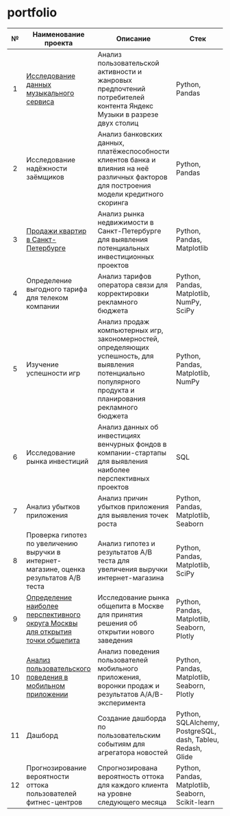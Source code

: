 # portfolio

| №   | Наименование проекта  | Описание  |  Стек |
|:---:|---|---|---|
| 1  | [Исследование данных музыкального сервиса](https://github.com/arhitru/portfolio/tree/main/music_of_cities)  | Анализ пользовательской активности и жанровых предпочтений потребителей контента Яндекс Музыки в разрезе двух столиц | Python, Pandas  |
| 2  | Исследование надёжности заёмщиков  | Анализ банковских данных, платёжеспособности клиентов банка и влияния на неё различных факторов для построения модели кредитного скоринга  | Python, Pandas  |
|  3 |  [Продажи квартир в Санкт-Петербурге](https://github.com/arhitru/portfolio/tree/main/apartment_sales) | Анализ рынка недвижимости в Санкт-Петербурге для выявления потенциальных инвестиционных проектов  |  Python, Pandas, Matplotlib |
| 4 | Определение выгодного тарифа для телеком компании| Анализ тарифов оператора связи для корректировки рекламного бюджета | Python, Pandas, Matplotlib, NumPy, SciPy |
| 5 | Изучение успешности игр | Анализ продаж компьютерных игр, закономерностей, определяющих успешность, для выявления потенциально популярного продукта и планирования рекламного бюджета | Python, Pandas, Matplotlib, NumPy |
| 6 |  Исследование рынка инвестиций | Анализ данных об инвестициях венчурных фондов в компании-стартапы для выявления наиболее перспективных проектов | SQL |
| 7 | Анализ убытков приложения | Анализ причин убытков приложения для выявления точек роста | Python, Pandas, Matplotlib, Seaborn |
| 8 | Проверка гипотез по увеличению выручки в интернет-магазине, оценка результатов A/B теста | Анализ гипотез и результатов А/В теста для увеличения выручки интернет-магазина | Python, Pandas, Matplotlib, SciPy |
| 9 | [Определение наиболее перспективного округа Москвы для открытия точки общепита](https://github.com/arhitru/portfolio/tree/main/moscow_food_establishments) | Исследование рынка общепита в Москве для принятия решения об открытии нового заведения | Python, Pandas, Matplotlib, Seaborn, Plotly |
| 10 | [Анализ пользовательского поведения в мобильном приложении](https://github.com/arhitru/portfolio/tree/main/user_behavior) | Анализ поведения пользователей мобильного приложения, воронки продаж и результатов A/A/B-эксперимента | Python, Pandas, Matplotlib, Seaborn, Plotly |
| 11 | Дашборд | Создание дашборда по пользовательским событиям для агрегатора новостей | Python, SQLAlchemy, PostgreSQL, dash, Tableu, Redash, Glide |
| 12 | Прогнозирование вероятности оттока пользователей фитнес-центров | Спрогнозирована вероятность оттока для каждого клиента на уровне следующего месяца | Python, Pandas, Matplotlib, Seaborn, Scikit-learn |

